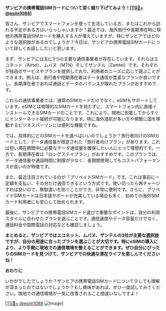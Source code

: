**ザンビアの携帯電話SIMカードについて深く掘り下げてみよう！[[TG💪+ @esim1088](https://t.me/s/esim1088)]**

皆さん、ザンビアでスマートフォンを使って生活している方、またはこれから訪れる予定がある方はいらっしゃいますか？最近では、海外旅行や長期滞在時に現地の携帯電話SIMカードを購入する人が増えていますが、特にザンビアではどのような選択肢があるのでしょうか？今日は、ザンビアの携帯電話SIMカードについて詳しくお話ししたいと思います。

まず、ザンビアには主に3つの主要な通信事業者が存在しています。それらはエコネット（Airtel）、ムバヌ（MTN）そしてザンテル（Zamtel）です。それぞれが独自のサービスやプランを提供しており、利用者のニーズに応じて選ぶことができます。例えば、旅行者や短期滞在者はデータ通信が豊富なプランが良いですし、長期滞在者であれば通話とデータのバランスが取れたプランがおすすめです。

これらの通信事業者では、通常のSIMカードだけでなく、eSIMもサポートしています。eSIMとは物理的なSIMカードを持たずに、スマートフォン内に直接インストールできるSIMカードのことです。これにより、現地に到着してからすぐにインターネット接続が可能になります。特に海外渡航が多い方や頻繁に国を移動するビジネスパーソンには便利な機能ですね。

では、具体的にどのSIMカードを選べばいいのでしょうか？旅行者向けのSIMカードとして、データ通信量が限定された「旅行者向けプラン」があります。これは短い滞在期間中に必要なデータ通信量を確保したい人にとって理想的です。一方で、長期滞在者は「ロングステイプラン」がおすすめです。このプランでは、データ通信量や通話時間に制限が少なく、長期間使用してもコストパフォーマンスが良いのが特徴です。

また、最近注目されているのが「プリペイドSIMカード」です。これは事前に一定額を支払い、その分だけ通信できるという方式です。使い切ったら再チャージすれば良いので、無駄遣いを防ぐことができ、非常に便利です。さらに、プリペイドSIMカードは日本語サポートが充実している場合も多く、初めての海外SIMカード利用者にも安心して始められます。

最後に、ザンビアでの携帯電話SIMカード選びで重要なポイントは、自分の利用スタイルに合わせたプランを選ぶことです。通信速度やデータ容量だけでなく、通話料金や国際電話の対応なども確認しましょう。

**まとめると、ザンビアではエコネット、ムバヌ、ザンテルの3社が主要な選択肢ですが、自分の用途に合ったプランを選ぶことが大切です。特にeSIMの導入により、より手軽に現地での通信環境を整えることができます。ぜひ自分にぴったりのSIMカードを見つけて、ザンビアでの快適な滞在ライフを楽しんでくださいね！**

**おわりに**

いかがでしたでしょうか？ザンビアの携帯電話SIMカードについて少しでも理解が深まったのではないでしょうか？もし興味があれば、ぜひ一度試してみてください。現地での通信環境が一気に改善されること間違いなしですよ！

[[TG💪+ @esim1088](https://t.me/s/esim1088) ![Image](https://i.postimg.cc/Y0z9fWf4/image.png)]